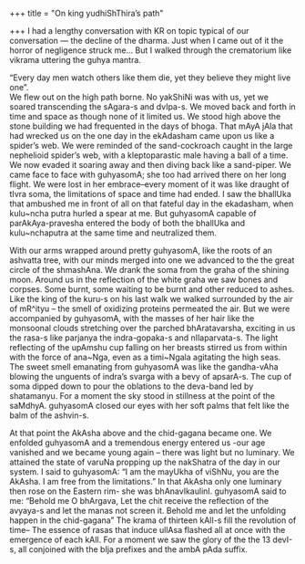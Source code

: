 +++
title = "On king yudhiShThira’s path"

+++
I had a lengthy conversation with KR on topic typical of our
conversation — the decline of the dharma. Just when I came out of it the
horror of negligence struck me… But I walked through the crematorium
like vikrama uttering the guhya mantra.

“Every day men watch others like them die, yet they believe they might
live one”.  
We flew out on the high path borne. No yakShiNi was with us, yet we
soared transcending the sAgara-s and dvIpa-s. We moved back and forth in
time and space as though none of it limited us. We stood high above the
stone building we had frequented in the days of bhoga. That mAyA jAla
that had wrecked us on the one day in the ekAdasham came upon us like a
spider’s web. We were reminded of the sand-cockroach caught in the large
nephelioid spider’s web, with a kleptoparastic male having a ball of a
time. We now evaded it soaring away and then diving back like a
sand-piper. We came face to face with guhyasomA; she too had arrived
there on her long flight. We were lost in her embrace–every moment of it
was like draught of tIvra soma, the limitations of space and time had
ended. I saw the bhallUka that ambushed me in front of all on that
fateful day in the ekadasham, when kulu\~ncha putra hurled a spear at
me. But guhyasomA capable of parAkAya-pravesha entered the body of both
the bhallUka and kulu\~nchaputra at the same time and neutralized them.

With our arms wrapped around pretty guhyasomA, like the roots of an
ashvatta tree, with our minds merged into one we advanced to the the
great circle of the shmashAna. We drank the soma from the graha of the
shining moon. Around us in the reflection of the white graha we saw
bones and corpses. Some burnt, some waiting to be burnt and other
reduced to ashes. Like the king of the kuru-s on his last walk we walked
surrounded by the air of mR^ityu – the smell of oxidizing proteins
permeated the air. But we were accompanied by guhyasomA, with the masses
of her hair like the monsoonal clouds stretching over the parched
bhAratavarsha, exciting in us the rasa-s like parjanya the
indra-gopaka-s and nIlaparvata-s. The light reflecting of the upAmshu
cup falling on her breasts stirred us from within with the force of
ana\~Nga, even as a timi\~Ngala agitating the high seas. The sweet smell
emanating from guhyasomA was like the gandha-vAha blowing the unguents
of indra’s svarga with a bevy of apsarA-s. The cup of soma dipped down
to pour the oblations to the deva-band led by shatamanyu. For a moment
the sky stood in stillness at the point of the saMdhyA. guhyasomA closed
our eyes with her soft palms that felt like the balm of the ashvin-s.

At that point the AkAsha above and the chid-gagana became one. We
enfolded guhyasomA and a tremendous energy entered us -our age vanished
and we became young again – there was light but no luminary. We attained
the state of varuNa propping up the nakShatra of the day in our system.
I said to guhyasomA: “I am the mayUkha of viShNu, you are the AkAsha. I
am free from the limitations.” In that AkAsha only one luminary then
rose on the Eastern rim- she was bhAnavIkaulinI. guhyasomA said to me:
“Behold me O bhArgava, Let the chit receive the reflection of the
avyaya-s and let the manas not screen it. Behold me and let the
unfolding happen in the chid-gagana” The krama of thirteen kAlI-s fill
the revolution of time– The essence of rasas that induce ullAsa flashed
all at once with the emergence of each kAlI. For a moment we saw the
glory of the the 13 devI-s, all conjoined with the bIja prefixes and the
ambA pAda suffix.
